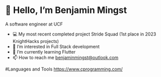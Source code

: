 # 👋 Hello, I’m Benjamin Mingst
A software engineer at UCF

- 💻 My most recent completed project Stride Squad (1st place in 2023 KnightHacks projects)
- 👀 I’m interested in Full Stack development
- 🌱 I’m currently learning Flutter
- 📫 How to reach me benjaminmingst@outlook.com

#Languages and Tools
https://www.cprogramming.com/

<!---
BenMingst/BenMingst is a ✨ special ✨ repository because its `README.md` (this file) appears on your GitHub profile.
You can click the Preview link to take a look at your changes.
--->

